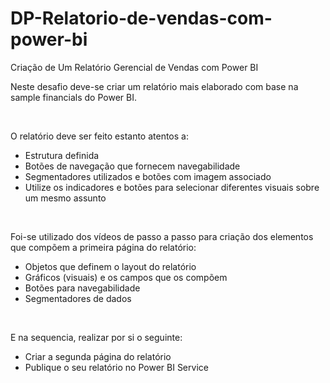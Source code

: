 # DP-Relatorio-de-vendas-com-power-bi
<p>Criação de Um Relatório Gerencial de Vendas com Power BI</p>
 <p>Neste desafio deve-se criar um relatório mais elaborado com base na sample financials do Power BI.</p>
<br>
 <p>O relatório deve ser feito estanto atentos a: </p>
<ul>
  <li>Estrutura definida 
  
  <li>Botões de navegação que fornecem navegabilidade 
  
  <li>Segmentadores utilizados e botões com imagem associado 
  
  <li>Utilize os indicadores e botões para selecionar diferentes visuais sobre um mesmo assunto 
</ul>
 <br>

<p>Foi-se utilizado dos vídeos de passo a passo para criação dos elementos que compõem a primeira página do relatório: </p>
<ul> 
 <li> Objetos que definem o layout do relatório 
  
 <li> Gráficos (visuais) e os campos que os compõem 
  
 <li> Botões para navegabilidade 
  
 <li> Segmentadores de dados 
</ul>
 
<br>
<p>E na sequencia, realizar por si o seguinte: </p>
<ul> 
 <li> Criar a segunda página do relatório 
  
 <li> Publique o seu relatório no Power BI Service 
</ul>
